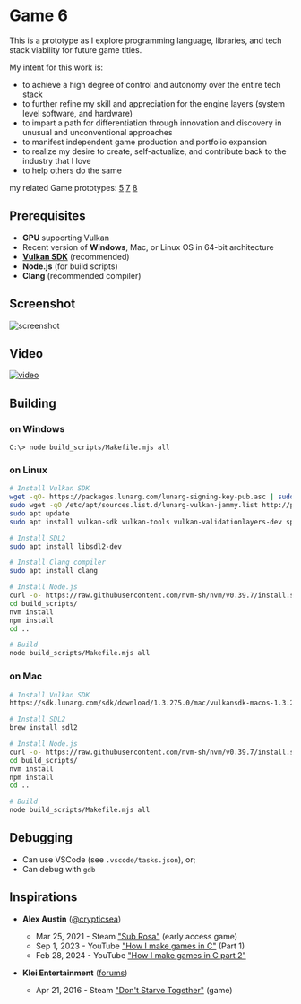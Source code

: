 # Game 6

This is a prototype as I explore programming language, libraries, and tech stack viability for future game titles.

My intent for this work is:
- to achieve a high degree of control and autonomy over the entire tech stack
- to further refine my skill and appreciation for the engine layers (system level software, and hardware)
- to impart a path for differentiation through innovation and discovery in unusual and unconventional approaches
- to manifest independent game production and portfolio expansion
- to realize my desire to create, self-actualize, and contribute back to the industry that I love
- to help others do the same

my related Game prototypes: 
[5](https://github.com/mikesmullin/cpp20-win11-x64-sdl2-vulkan?tab=readme-ov-file)
[7](https://github.com/mikesmullin/game7)
[8](https://github.com/mikesmullin/game8)

## Prerequisites
- **GPU** supporting Vulkan
- Recent version of **Windows**, Mac, or Linux OS in 64-bit architecture
- [**Vulkan SDK**](https://www.lunarg.com/vulkan-sdk/) (recommended)
- **Node.js** (for build scripts)
- **Clang** (recommended compiler)

## Screenshot
![screenshot](docs/imgs/screenshot1.png)

## Video
[![video](docs/video/2024-03-10_Survival.gif)](docs/video/2024-03-10_Survival.mp4)


## Building

### on Windows
   ```
   C:\> node build_scripts/Makefile.mjs all
   ```

### on Linux
```bash
# Install Vulkan SDK
wget -qO- https://packages.lunarg.com/lunarg-signing-key-pub.asc | sudo tee /etc/apt/trusted.gpg.d/lunarg.asc
sudo wget -qO /etc/apt/sources.list.d/lunarg-vulkan-jammy.list http://packages.lunarg.com/vulkan/lunarg-vulkan-jammy.list
sudo apt update
sudo apt install vulkan-sdk vulkan-tools vulkan-validationlayers-dev spirv-tools

# Install SDL2
sudo apt install libsdl2-dev

# Install Clang compiler
sudo apt install clang

# Install Node.js
curl -o- https://raw.githubusercontent.com/nvm-sh/nvm/v0.39.7/install.sh | bash
cd build_scripts/
nvm install
npm install
cd ..

# Build
node build_scripts/Makefile.mjs all
```

### on Mac
```bash
# Install Vulkan SDK
https://sdk.lunarg.com/sdk/download/1.3.275.0/mac/vulkansdk-macos-1.3.275.0.dmg

# Install SDL2
brew install sdl2

# Install Node.js
curl -o- https://raw.githubusercontent.com/nvm-sh/nvm/v0.39.7/install.sh | bash
cd build_scripts/
nvm install
npm install
cd ..

# Build
node build_scripts/Makefile.mjs all
```

## Debugging
- Can use VSCode (see `.vscode/tasks.json`), or;
- Can debug with `gdb`

## Inspirations

- **Alex Austin** ([@crypticsea](https://twitter.com/crypticsea))
  - Mar 25, 2021 - Steam ["Sub Rosa"](https://store.steampowered.com/app/272230/Sub_Rosa/) (early access game)
  - Sep 1, 2023 - YouTube ["How I make games in C"](https://www.youtube.com/watch?v=u2JRIdHhcic) (Part 1)
  - Feb 28, 2024 - YouTube ["How I make games in C part 2"](https://www.youtube.com/watch?v=CI-QriinX8o)

- **Klei Entertainment** ([forums](https://forums.kleientertainment.com/forums/forum/73-dont-starve-together/))
  - Apr 21, 2016 - Steam ["Don't Starve Together"](https://store.steampowered.com/app/322330/Dont_Starve_Together/) (game)
